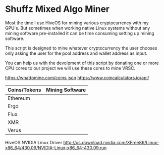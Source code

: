 # Shuffz Mixed Algo Miner

Most the time I use HiveOS for mining various cryptocurrency with my GPU's. But sometimes when working native Linux systems without any mining software pre-installed it can be time consuming setting up mining software.

This script is designed to mine whatever cryptocurrency the user chooses only asking the user for the pool address and wallet address as input.

You can help us with the devolpment of this script by donating one or more CPU cores to our project we will use these cores to mine VRSC.

https://whattomine.com/coins.json
https://www.coincalculators.io/api/

| Coins/Tokens| Mining Software|
| ----------- | ----------- |
| Ethereum    |             |
| Ergo        |             |
| Flux        |             |
| XMR         |             |
| Verus       |             |

HiveOS NVIDIA Linux Driver
http://us.download.nvidia.com/XFree86/Linux-x86_64/430.09/NVIDIA-Linux-x86_64-430.09.run
